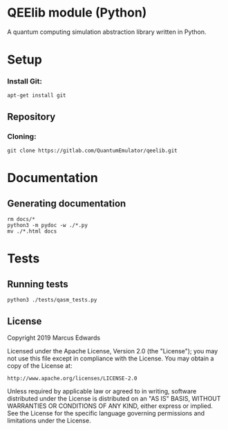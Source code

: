 # QEElib module (Python)

A quantum computing simulation abstraction library written in Python.

# Setup

### Install Git:

```
apt-get install git
```

## Repository

### Cloning:

```
git clone https://gitlab.com/QuantumEmulator/qeelib.git
```

# Documentation

## Generating documentation

```
rm docs/*
python3 -m pydoc -w ./*.py
mv ./*.html docs
```

# Tests

## Running tests

```
python3 ./tests/qasm_tests.py
```

## License

Copyright 2019 Marcus Edwards

Licensed under the Apache License, Version 2.0 (the "License"); you may not use this file except in compliance with the License. You may obtain a copy of the License at:

```
http://www.apache.org/licenses/LICENSE-2.0
```

Unless required by applicable law or agreed to in writing, software distributed under the License is distributed on an "AS IS" BASIS, WITHOUT WARRANTIES OR CONDITIONS OF ANY KIND, either express or implied. See the License for the specific language governing permissions and limitations under the License.